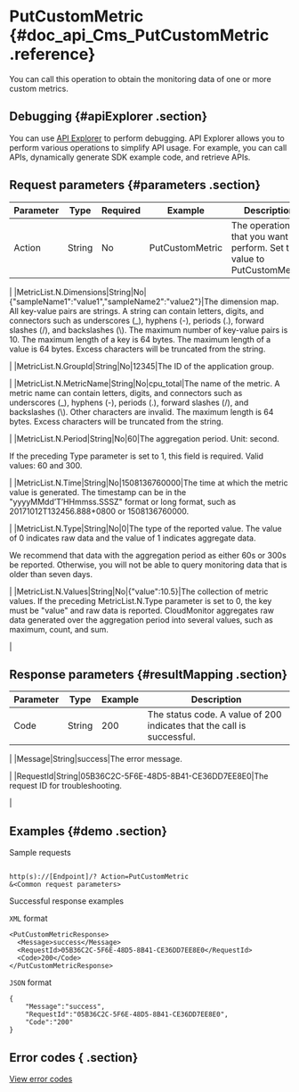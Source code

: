 # PutCustomMetric {#doc_api_Cms_PutCustomMetric .reference}

You can call this operation to obtain the monitoring data of one or more custom metrics.

## Debugging {#apiExplorer .section}

You can use [API Explorer](https://api.aliyun.com/#product=Cms&api=PutCustomMetric) to perform debugging. API Explorer allows you to perform various operations to simplify API usage. For example, you can call APIs, dynamically generate SDK example code, and retrieve APIs.

## Request parameters {#parameters .section}

|Parameter|Type|Required|Example|Description|
|---------|----|--------|-------|-----------|
|Action|String|No|PutCustomMetric|The operation that you want to perform. Set the value to PutCustomMetric.

 |
|MetricList.N.Dimensions|String|No|\{"sampleName1":"value1","sampleName2":"value2"\}|The dimension map. All key-value pairs are strings. A string can contain letters, digits, and connectors such as underscores \(\_\), hyphens \(-\), periods \(.\), forward slashes \(/\), and backslashes \(\\\). The maximum number of key-value pairs is 10. The maximum length of a key is 64 bytes. The maximum length of a value is 64 bytes. Excess characters will be truncated from the string.

 |
|MetricList.N.GroupId|String|No|12345|The ID of the application group.

 |
|MetricList.N.MetricName|String|No|cpu\_total|The name of the metric. A metric name can contain letters, digits, and connectors such as underscores \(\_\), hyphens \(-\), periods \(.\), forward slashes \(/\), and backslashes \(\\\). Other characters are invalid. The maximum length is 64 bytes. Excess characters will be truncated from the string.

 |
|MetricList.N.Period|String|No|60|The aggregation period. Unit: second.

 If the preceding Type parameter is set to 1, this field is required. Valid values: 60 and 300.

 |
|MetricList.N.Time|String|No|1508136760000|The time at which the metric value is generated. The timestamp can be in the "yyyyMMdd’T’HHmmss.SSSZ" format or long format, such as 20171012T132456.888+0800 or 1508136760000.

 |
|MetricList.N.Type|String|No|0|The type of the reported value. The value of 0 indicates raw data and the value of 1 indicates aggregate data.

 We recommend that data with the aggregation period as either 60s or 300s be reported. Otherwise, you will not be able to query monitoring data that is older than seven days.

 |
|MetricList.N.Values|String|No|\{"value":10.5\}|The collection of metric values. If the preceding MetricList.N.Type parameter is set to 0, the key must be "value" and raw data is reported. CloudMonitor aggregates raw data generated over the aggregation period into several values, such as maximum, count, and sum.

 |

## Response parameters {#resultMapping .section}

|Parameter|Type|Example|Description|
|---------|----|-------|-----------|
|Code|String|200|The status code. A value of 200 indicates that the call is successful.

 |
|Message|String|success|The error message.

 |
|RequestId|String|05B36C2C-5F6E-48D5-8B41-CE36DD7EE8E0|The request ID for troubleshooting.

 |

## Examples {#demo .section}

Sample requests

``` {#request_demo}

http(s)://[Endpoint]/? Action=PutCustomMetric
&<Common request parameters>

```

Successful response examples

`XML` format

``` {#xml_return_success_demo}
<PutCustomMetricResponse>
  <Message>success</Message>
  <RequestId>05B36C2C-5F6E-48D5-8B41-CE36DD7EE8E0</RequestId>
  <Code>200</Code>
</PutCustomMetricResponse>

```

`JSON` format

``` {#json_return_success_demo}
{
	"Message":"success",
	"RequestId":"05B36C2C-5F6E-48D5-8B41-CE36DD7EE8E0",
	"Code":"200"
}
```

## Error codes { .section}

[View error codes](https://error-center.aliyun.com/status/product/Cms)

